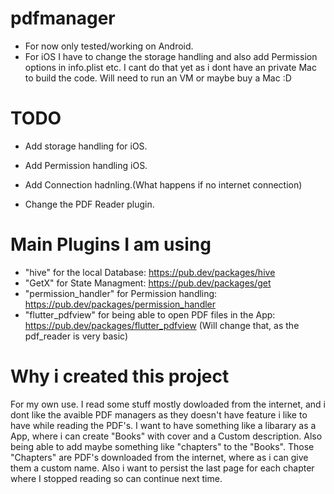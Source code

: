 # pdfmanager

- For now only tested/working on Android. 
- For iOS I have to change the storage handling and also add Permission options in info.plist etc. I cant do that yet as i dont have an private Mac to build the code. Will need to run an VM or maybe buy a Mac :D

# TODO
- Add storage handling for iOS.
- Add Permission handling iOS.
- Add Connection hadnling.(What happens if no internet connection)

- Change the PDF Reader plugin.

# Main Plugins I am using
- "hive" for the local Database: https://pub.dev/packages/hive
- "GetX" for State Managment: https://pub.dev/packages/get
- "permission_handler" for Permission handling: https://pub.dev/packages/permission_handler
- "flutter_pdfview" for being able to open PDF files in the App: https://pub.dev/packages/flutter_pdfview (Will change that, as the pdf_reader is very basic)


# Why i created this project

For my own use. I read some stuff mostly dowloaded from the internet, and i dont like the avaible PDF managers as they doesn't have feature i like to have while reading the PDF's. I want to have something like a libarary as a App, where i can create "Books" with cover and a Custom description. Also being able to add maybe something like "chapters" to the "Books". Those "Chapters" are PDF's downloaded from the internet, where as i can give them a custom name. Also i want to persist the last page for each chapter where I stopped reading so can continue next time.
